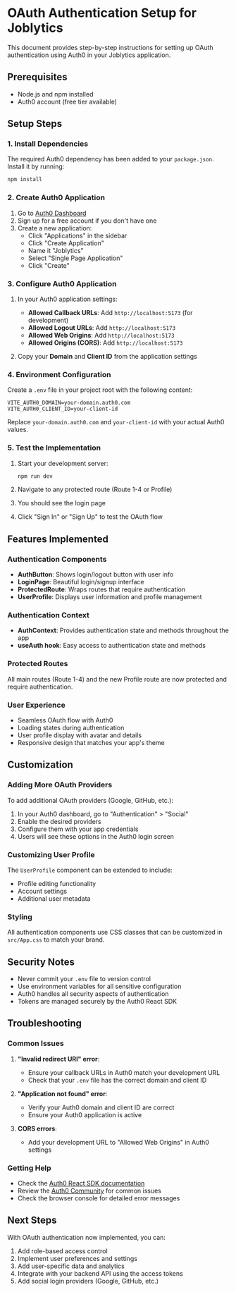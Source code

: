 # OAuth Authentication Setup for Joblytics

This document provides step-by-step instructions for setting up OAuth authentication using Auth0 in your Joblytics application.

## Prerequisites

- Node.js and npm installed
- Auth0 account (free tier available)

## Setup Steps

### 1. Install Dependencies

The required Auth0 dependency has been added to your `package.json`. Install it by running:

```bash
npm install
```

### 2. Create Auth0 Application

1. Go to [Auth0 Dashboard](https://manage.auth0.com/)
2. Sign up for a free account if you don't have one
3. Create a new application:
   - Click "Applications" in the sidebar
   - Click "Create Application"
   - Name it "Joblytics"
   - Select "Single Page Application"
   - Click "Create"

### 3. Configure Auth0 Application

1. In your Auth0 application settings:
   - **Allowed Callback URLs**: Add `http://localhost:5173` (for development)
   - **Allowed Logout URLs**: Add `http://localhost:5173`
   - **Allowed Web Origins**: Add `http://localhost:5173`
   - **Allowed Origins (CORS)**: Add `http://localhost:5173`

2. Copy your **Domain** and **Client ID** from the application settings

### 4. Environment Configuration

Create a `.env` file in your project root with the following content:

```env
VITE_AUTH0_DOMAIN=your-domain.auth0.com
VITE_AUTH0_CLIENT_ID=your-client-id
```

Replace `your-domain.auth0.com` and `your-client-id` with your actual Auth0 values.

### 5. Test the Implementation

1. Start your development server:
   ```bash
   npm run dev
   ```

2. Navigate to any protected route (Route 1-4 or Profile)
3. You should see the login page
4. Click "Sign In" or "Sign Up" to test the OAuth flow

## Features Implemented

### Authentication Components
- **AuthButton**: Shows login/logout button with user info
- **LoginPage**: Beautiful login/signup interface
- **ProtectedRoute**: Wraps routes that require authentication
- **UserProfile**: Displays user information and profile management

### Authentication Context
- **AuthContext**: Provides authentication state and methods throughout the app
- **useAuth hook**: Easy access to authentication state and methods

### Protected Routes
All main routes (Route 1-4) and the new Profile route are now protected and require authentication.

### User Experience
- Seamless OAuth flow with Auth0
- Loading states during authentication
- User profile display with avatar and details
- Responsive design that matches your app's theme

## Customization

### Adding More OAuth Providers
To add additional OAuth providers (Google, GitHub, etc.):

1. In your Auth0 dashboard, go to "Authentication" > "Social"
2. Enable the desired providers
3. Configure them with your app credentials
4. Users will see these options in the Auth0 login screen

### Customizing User Profile
The `UserProfile` component can be extended to include:
- Profile editing functionality
- Account settings
- Additional user metadata

### Styling
All authentication components use CSS classes that can be customized in `src/App.css` to match your brand.

## Security Notes

- Never commit your `.env` file to version control
- Use environment variables for all sensitive configuration
- Auth0 handles all security aspects of authentication
- Tokens are managed securely by the Auth0 React SDK

## Troubleshooting

### Common Issues

1. **"Invalid redirect URI" error**:
   - Ensure your callback URLs in Auth0 match your development URL
   - Check that your `.env` file has the correct domain and client ID

2. **"Application not found" error**:
   - Verify your Auth0 domain and client ID are correct
   - Ensure your Auth0 application is active

3. **CORS errors**:
   - Add your development URL to "Allowed Web Origins" in Auth0 settings

### Getting Help

- Check the [Auth0 React SDK documentation](https://auth0.com/docs/quickstart/spa/react)
- Review the [Auth0 Community](https://community.auth0.com/) for common issues
- Check the browser console for detailed error messages

## Next Steps

With OAuth authentication now implemented, you can:

1. Add role-based access control
2. Implement user preferences and settings
3. Add user-specific data and analytics
4. Integrate with your backend API using the access tokens
5. Add social login providers (Google, GitHub, etc.)
